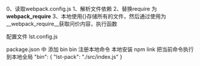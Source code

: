 0、读取webpack.config.js
1、解析文件依赖
2、替换require 为 __webpack_require__
3、本地使用{}存储所有的文件，然后通过使用为__webpack_require__获取问价内容，执行函数

<!-- @ todo
加上loader
加上plugin机制 -->

配置文件 lst.config.js

package.json 中 添加 bin
bin 注册本地命令
本地安装 npm link  把当前命令执行到本地全局
"bin": {
    "lst-pack": "./src/index.js"
}
